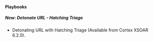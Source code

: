 
#### Playbooks
##### New: Detonate URL - Hatching Triage
- Detonating URL with Hatching Triage (Available from Cortex XSOAR 6.2.0).
